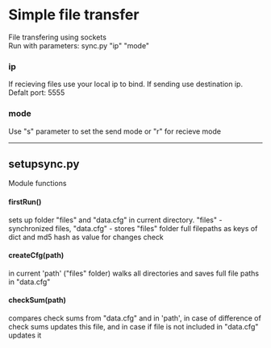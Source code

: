 # Simple file transfer
File transfering using sockets<br>
Run with parameters: sync.py "ip" "mode"<br>
<h3>ip</h3>If recieving files use your local ip to bind. If sending use destination ip. Defalt port: 5555<br>
<h3>mode</h3> Use "s" parameter to set the send mode or "r" for recieve mode<hr>
<h2>setupsync.py</h2> Module functions 
<h4>firstRun()</h4>sets up folder "files" and "data.cfg" in current directory. "files" - synchronized files, "data.cfg" - stores "files" folder full filepaths as keys of dict and md5 hash as value for changes check
<h4>createCfg(path)</h4>in current 'path' ("files" folder) walks all directories and saves full file paths in "data.cfg"
<h4>checkSum(path)</h4>compares check sums from "data.cfg" and in 'path', in case of difference of check sums updates this file, and in case if file is not included in "data.cfg" updates it
